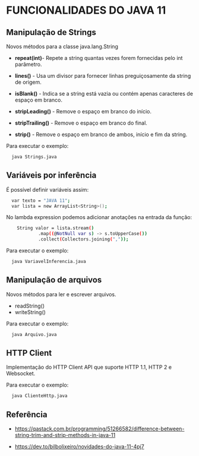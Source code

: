 # FUNCIONALIDADES DO JAVA 11

## Manipulação de Strings

Novos métodos para a classe java.lang.String

- **repeat(int)**- Repete a string quantas vezes forem fornecidas pelo int parâmetro.

- **lines()** - Usa um divisor para fornecer linhas preguiçosamente da string de origem.

- **isBlank()** - Indica se a string está vazia ou contém apenas caracteres de espaço em branco.

- **stripLeading()** - Remove o espaço em branco do início.

- **stripTrailing()** - Remove o espaço em branco do final.

- **strip()** - Remove o espaço em branco de ambos, início e fim da string.

Para executar o exemplo:

```bash
  java Strings.java
```

## Variáveis por inferência

É possível definir variáveis assim: 
```bash
  var texto = "JAVA 11";
  var lista = new ArrayList<String>();
```

No lambda expression podemos adicionar anotações na entrada da função:
```bash
    String valor = lista.stream()
            .map((@NotNull var s) -> s.toUpperCase())
            .collect(Collectors.joining(","));
```

Para executar o exemplo:
```bash
  java VariavelInferencia.java
```
## Manipulação de arquivos

Novos métodos para ler e escrever arquivos.
- readString()
- writeString()

Para executar o exemplo:
```bash
  java Arquivo.java
```

## HTTP Client

Implementação do HTTP Client API que suporte HTTP 1.1, HTTP 2 e Websocket.

Para executar o exemplo:
```bash
  java ClienteHttp.java
```

## Referência

- https://qastack.com.br/programming/51266582/difference-between-string-trim-and-strip-methods-in-java-11

- https://dev.to/bilbolixeiro/novidades-do-java-11-4pj7
